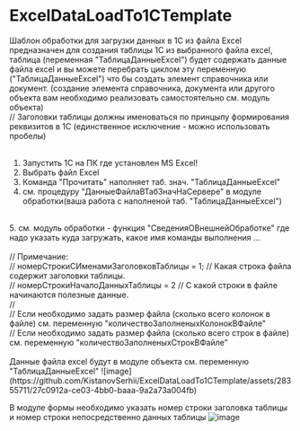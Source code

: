 # ExcelDataLoadTo1CTemplate
Шаблон обработки для загрузки данных в 1С из файла Excel предназначен для создания таблицы 1С из выбранного файла excel, таблица (переменная "ТаблицаДанныеExcel")
будет содержать данные файла excel и вы можете перебрать циклом эту переменную ("ТаблицаДанныеExcel") что бы создать элемент справочника или документ.
(создание элемента справочника, документа или другого объекта вам необходимо реализовать самостоятельно см. модуль объекта)
<br />
// Заголовки таблицы должны именоваться по принцыпу формирования реквизитов в 1С (единственное исключение - можно использовать пробелы) <br />
<br />
1. Запустить 1С на ПК где установлен MS Excel! <br />
2. Выбрать файл Excel <br />
3. Команда "Прочитать" наполняет таб. знач. "ТаблицаДанныеExcel" <br />
4. см. процедуру "ДанныеФайлаВТабЗначНаСервере" в модуле обработки(ваша работа с наполненой таб. "ТаблицаДанныеExcel") <br />
<br />
5. см. модуль обработки - функция "СведенияОВнешнейОбработке" где надо указать куда загружать, какое имя команды выполнения ... <br />
<br />
// Примечание: <br />
//	номерСтрокиСИменамиЗаголовковТаблицы = 1; // Какая строка файла содержит заголовки таблицы. <br />
//	номерСтрокиНачалоДанныхТаблицы 	= 2 // С какой строки в файле начинаются полезные данные. <br />
// <br />
// Если необходимо задать размер файла (сколько всего колонок в файле) см. переменную "количествоЗаполненыхКолонокВФайле" <br />
// Если необходимо задать размер файла (сколько всего строк в файле) см. переменную "количествоЗаполненыхСтрокВФайле" <br />
<br />
Данные файла excel будут в модуле объекта см. переменную "ТаблицаДанныеExcel"
![image](https://github.com/KistanovSerhii/ExcelDataLoadTo1CTemplate/assets/28355711/27c0912a-ce03-4bb0-baaa-9a2a73a004fb)

В модуле формы необходимо указать номер строки заголовка таблицы и номер строки непосредственно данных таблицы
![image](https://github.com/KistanovSerhii/ExcelDataLoadTo1CTemplate/assets/28355711/5e5933a0-4d73-411c-ab4f-d751cc0971d2)

